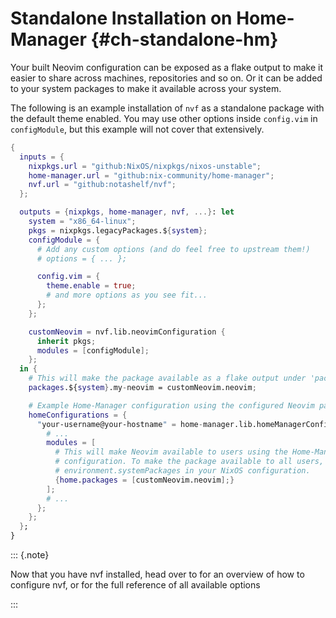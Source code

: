 # Standalone Installation on Home-Manager {#ch-standalone-hm}

Your built Neovim configuration can be exposed as a flake output to make it
easier to share across machines, repositories and so on. Or it can be added to
your system packages to make it available across your system.

The following is an example installation of `nvf` as a standalone package with
the default theme enabled. You may use other options inside `config.vim` in
`configModule`, but this example will not cover that extensively.

```nix
{
  inputs = {
    nixpkgs.url = "github:NixOS/nixpkgs/nixos-unstable";
    home-manager.url = "github:nix-community/home-manager";
    nvf.url = "github:notashelf/nvf";
  };

  outputs = {nixpkgs, home-manager, nvf, ...}: let
    system = "x86_64-linux";
    pkgs = nixpkgs.legacyPackages.${system};
    configModule = {
      # Add any custom options (and do feel free to upstream them!)
      # options = { ... };

      config.vim = {
        theme.enable = true;
        # and more options as you see fit...
      };
    };

    customNeovim = nvf.lib.neovimConfiguration {
      inherit pkgs;
      modules = [configModule];
    };
  in {
    # This will make the package available as a flake output under 'packages'
    packages.${system}.my-neovim = customNeovim.neovim;

    # Example Home-Manager configuration using the configured Neovim package
    homeConfigurations = {
      "your-username@your-hostname" = home-manager.lib.homeManagerConfiguration {
        # ...
        modules = [
          # This will make Neovim available to users using the Home-Manager
          # configuration. To make the package available to all users, prefer
          # environment.systemPackages in your NixOS configuration.
          {home.packages = [customNeovim.neovim];}
        ];
        # ...
      };
    };
  };
}
```

::: {.note}

Now that you have nvf installed, head over to [](#ch-configuring) for an
overview of how to configure nvf, or [](#ch-options) for the full reference of
all available options

:::
